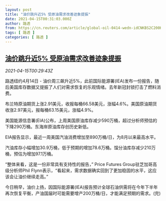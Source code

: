 ```yaml
---
layout: post
title: "油价跳升近5% 受原油需求改善迹象提振"
date: 2021-04-15T00:31:03.000Z
author: 路透
from: https://cn.reuters.com/article/global-oil-0414-wedn-idCNKBS2C200H
tags: [ 路透 ]
categories: [ 路透 ]
---
```

<!--1618446663000-->
[油价跳升近5% 受原油需求改善迹象提振](https://cn.reuters.com/article/global-oil-0414-wedn-idCNKBS2C200H)
------

<div>
<div><i>2021-04-15T00:29:43Z</i></div><p>路透纽约4月14日 - 油价周三飙升近5%，此前国际能源署(IEA)发布一份报告，随后美国库存数据又提振了人们对需求恢复的乐观情绪。去年新冠封锁打击了燃料消费。</p><p>布兰特原油期货上涨2.91美元，收报每桶66.58美元，涨幅4.6%。美国原油期货收涨2.97美元，报每桶63.15美元，涨幅4.9%。</p><p>美国能源信息署(EIA)公布，上周美国原油库存减少590万桶，超过分析师预估的下降290万桶。东海岸原油库存创历史新低。</p><p>EIA报告显示，最近一周美国汽油消费增加至890万桶/日，为8月以来最高水平。</p><p>汽油库存小幅增加30.9万桶，低于预期的增加78.6万桶。馏分油库存减少210万桶，预估为增加97.1万桶。</p><p>“整体来看，这是一份非常具有支持性的报告，” Price Futures Group驻芝加哥高级分析师Phil Flynn表示，“看起来，需求数据确实回到了更加稳固的水平，这应该会让油价继续走高。”</p><p>今日稍早，油价上扬，因国际能源署(IEA)报告预计全球石油供需将在今年下半年再次恢复平衡，产油国届时可能需要增产200万桶/日，才能满足预期的需求。(完)</p>
</div>
